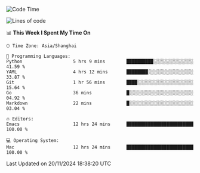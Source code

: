 <!--START_SECTION:waka-->
![Code Time](http://img.shields.io/badge/Code%20Time-2%2C288%20hrs%2014%20mins-blue)

![Lines of code](https://img.shields.io/badge/From%20Hello%20World%20I%27ve%20Written-308.1%20thousand%20lines%20of%20code-blue)

📊 **This Week I Spent My Time On** 

```text
🕑︎ Time Zone: Asia/Shanghai

💬 Programming Languages: 
Python                   5 hrs 9 mins        ██████████░░░░░░░░░░░░░░░   41.59 % 
YAML                     4 hrs 12 mins       ████████░░░░░░░░░░░░░░░░░   33.87 % 
Git                      1 hr 56 mins        ████░░░░░░░░░░░░░░░░░░░░░   15.64 % 
Go                       36 mins             █░░░░░░░░░░░░░░░░░░░░░░░░   04.92 % 
Markdown                 22 mins             █░░░░░░░░░░░░░░░░░░░░░░░░   03.04 % 

🔥 Editors: 
Emacs                    12 hrs 24 mins      █████████████████████████   100.00 % 

💻 Operating System: 
Mac                      12 hrs 24 mins      █████████████████████████   100.00 % 
```


 Last Updated on 20/11/2024 18:38:20 UTC
<!--END_SECTION:waka-->
